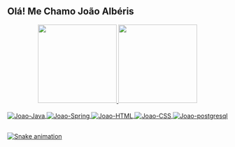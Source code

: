## Olá! Me Chamo João Albéris
<div align="left">
  <div align="center">
    <a href="https://github.com/joaoalberis">
    <img height="180em" src="https://github-readme-stats.vercel.app/api?username=joaoalberis&show_icons=true&theme=dracula&include_all_commits=true&count_private=true"/>
    <img height="180em" src="https://github-readme-stats.vercel.app/api/top-langs/?username=joaoalberis&layout=compact&langs_count=7&theme=dracula"/>
  </div>
  <div style="display: inline_block"><br>
    <img align="center" alt="Joao-Java" src="https://img.shields.io/badge/Java-ED8B00?style=for-the-badge&logo=java&logoColor=white" />
    <img align="center" alt="Joao-Spring" src="https://img.shields.io/badge/Spring-6DB33F?style=for-the-badge&logo=spring&logoColor=white" />
    <img align="center" alt="Joao-HTML" src="https://img.shields.io/badge/HTML5-E34F26?style=for-the-badge&logo=html5&logoColor=white">
    <img align="center" alt="Joao-CSS" src="https://img.shields.io/badge/CSS3-1572B6?style=for-the-badge&logo=css3&logoColor=white">
    <img align="center" alt="Joao-postgresql" src="https://img.shields.io/badge/PostgreSQL-316192?style=for-the-badge&logo=postgresql&logoColor=white"/>
  </div>
</div>

  ##


![Snake animation](https://github.com/joaoalberis/joaoalberis/blob/output/github-contribution-grid-snake.svg)
